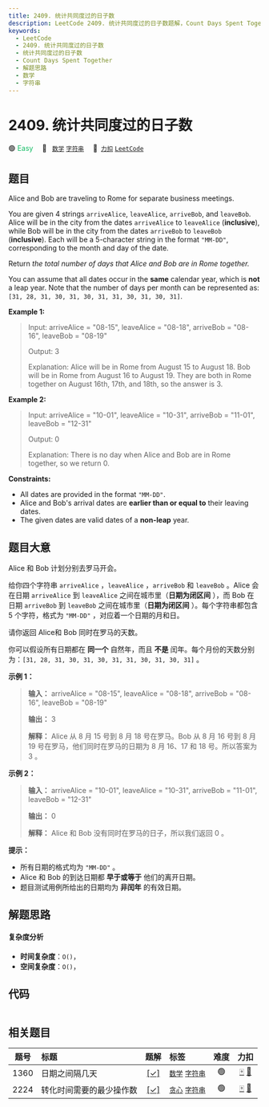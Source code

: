 ```yaml
---
title: 2409. 统计共同度过的日子数
description: LeetCode 2409. 统计共同度过的日子数题解，Count Days Spent Together，包含解题思路、复杂度分析以及完整的 JavaScript 代码实现。
keywords:
  - LeetCode
  - 2409. 统计共同度过的日子数
  - 统计共同度过的日子数
  - Count Days Spent Together
  - 解题思路
  - 数学
  - 字符串
---
```


# 2409. 统计共同度过的日子数

🟢 <font color=#15bd66>Easy</font>&emsp; 🔖&ensp; [`数学`](/tag/math.md) [`字符串`](/tag/string.md)&emsp; 🔗&ensp;[`力扣`](https://leetcode.cn/problems/count-days-spent-together) [`LeetCode`](https://leetcode.com/problems/count-days-spent-together)

## 题目

Alice and Bob are traveling to Rome for separate business meetings.

You are given 4 strings `arriveAlice`, `leaveAlice`, `arriveBob`, and
`leaveBob`. Alice will be in the city from the dates `arriveAlice` to
`leaveAlice` (**inclusive**), while Bob will be in the city from the dates
`arriveBob` to `leaveBob` (**inclusive**). Each will be a 5-character string
in the format `"MM-DD"`, corresponding to the month and day of the date.

Return _the total number of days that Alice and Bob are in Rome together._

You can assume that all dates occur in the **same** calendar year, which is
**not** a leap year. Note that the number of days per month can be represented
as: `[31, 28, 31, 30, 31, 30, 31, 31, 30, 31, 30, 31]`.



**Example 1:**

> Input: arriveAlice = "08-15", leaveAlice = "08-18", arriveBob = "08-16", leaveBob = "08-19"
> 
> Output: 3
> 
> Explanation: Alice will be in Rome from August 15 to August 18. Bob will be in Rome from August 16 to August 19. They are both in Rome together on August 16th, 17th, and 18th, so the answer is 3.

**Example 2:**

> Input: arriveAlice = "10-01", leaveAlice = "10-31", arriveBob = "11-01", leaveBob = "12-31"
> 
> Output: 0
> 
> Explanation: There is no day when Alice and Bob are in Rome together, so we return 0.

**Constraints:**

  * All dates are provided in the format `"MM-DD"`.
  * Alice and Bob's arrival dates are **earlier than or equal to** their leaving dates.
  * The given dates are valid dates of a **non-leap** year.


## 题目大意

Alice 和 Bob 计划分别去罗马开会。

给你四个字符串 `arriveAlice` ，`leaveAlice` ，`arriveBob` 和 `leaveBob` 。Alice 会在日期
`arriveAlice` 到 `leaveAlice` 之间在城市里（**日期为闭区间** ），而 Bob 在日期 `arriveBob` 到
`leaveBob` 之间在城市里（**日期为闭区间** ）。每个字符串都包含 5 个字符，格式为 `"MM-DD"` ，对应着一个日期的月和日。

请你返回 Alice和 Bob 同时在罗马的天数。

你可以假设所有日期都在 **同一个**  自然年，而且 **不是**  闰年。每个月份的天数分别为：`[31, 28, 31, 30, 31, 30,
31, 31, 30, 31, 30, 31]` 。



**示例 1：**

> 
> 
> 
> 
> 
> **输入：** arriveAlice = "08-15", leaveAlice = "08-18", arriveBob = "08-16", leaveBob = "08-19"
> 
> **输出：** 3
> 
> **解释：** Alice 从 8 月 15 号到 8 月 18 号在罗马。Bob 从 8 月 16 号到 8 月 19 号在罗马，他们同时在罗马的日期为 8 月 16、17 和 18 号。所以答案为 3 。
> 
> 

**示例 2：**

> 
> 
> 
> 
> 
> **输入：** arriveAlice = "10-01", leaveAlice = "10-31", arriveBob = "11-01", leaveBob = "12-31"
> 
> **输出：** 0
> 
> **解释：** Alice 和 Bob 没有同时在罗马的日子，所以我们返回 0 。
> 
> 



**提示：**

  * 所有日期的格式均为 `"MM-DD"` 。
  * Alice 和 Bob 的到达日期都 **早于或等于** 他们的离开日期。
  * 题目测试用例所给出的日期均为 **非闰年** 的有效日期。


## 解题思路

#### 复杂度分析

- **时间复杂度**：`O()`，
- **空间复杂度**：`O()`，

## 代码

```javascript

```

## 相关题目

<!-- prettier-ignore -->
| 题号 | 标题 | 题解 | 标签 | 难度 | 力扣 |
| :------: | :------ | :------: | :------ | :------: | :------: |
| 1360 | 日期之间隔几天 | [[✓]](/problem/1360.md) |  [`数学`](/tag/math.md) [`字符串`](/tag/string.md) | 🟢 | [🀄️](https://leetcode.cn/problems/number-of-days-between-two-dates) [🔗](https://leetcode.com/problems/number-of-days-between-two-dates) |
| 2224 | 转化时间需要的最少操作数 | [[✓]](/problem/2224.md) |  [`贪心`](/tag/greedy.md) [`字符串`](/tag/string.md) | 🟢 | [🀄️](https://leetcode.cn/problems/minimum-number-of-operations-to-convert-time) [🔗](https://leetcode.com/problems/minimum-number-of-operations-to-convert-time) |